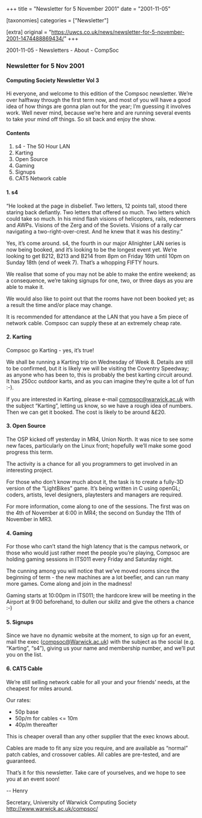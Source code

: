 +++
title = "Newsletter for 5 November 2001"
date = "2001-11-05"

[taxonomies]
categories = ["Newsletter"]

[extra]
original = "https://uwcs.co.uk/news/newsletter-for-5-november-2001-1474488869434/"
+++

2001-11-05 - Newsletters - About - CompSoc

### Newsletter for 5 Nov 2001

#### Computing Society Newsletter Vol 3

Hi everyone, and welcome to this edition of the Compsoc newsletter. We’re over halftway through the first term now, and most of you will have a good idea of how things are gonna plan out for the year; I’m guessing it involves work. Well never mind, because we’re here and are running several events to take your mind off things. So sit back and enjoy the show.

#### Contents

1.  s4 - The 50 Hour LAN
2.  Karting
3.  Open Source
4.  Gaming
5.  Signups
6.  CAT5 Network cable

#### 1\. s4

“He looked at the page in disbelief. Two letters, 12 points tall, stood there staring back defiantly. Two letters that offered so much. Two letters which could take so much. In his mind flash visions of helicopters, rails, redeemers and AWPs. Visions of the Zerg and of the Soviets. Visions of a rally car navigating a two-right-over-crest. And he knew that it was his destiny.”

Yes, it’s come around. s4, the fourth in our major Allnighter LAN series is now being booked, and it’s looking to be the longest event yet. We’re looking to get B212, B213 and B214 from 8pm on Friday 16th until 10pm on Sunday 18th (end of week 7). That’s a whopping FIFTY hours.

We realise that some of you may not be able to make the entire weekend; as a consequence, we’re taking signups for one, two, or three days as you are able to make it.

We would also like to point out that the rooms have not been booked yet; as a result the time and/or place may change.

It is recommended for attendance at the LAN that you have a 5m piece of network cable. Compsoc can supply these at an extremely cheap rate.

#### 2\. Karting

Compsoc go Karting - yes, it’s true\!

We shall be running a Karting trip on Wednesday of Week 8. Details are still to be confirmed, but it is likely we will be visiting the Coventry Speedway; as anyone who has been to, this is probably the best karting circuit around. It has 250cc outdoor karts, and as you can imagine they’re quite a lot of fun :-).

If you are interested in Karting, please e-mail compsoc@warwick.ac.uk with the subject “Karting”, letting us know, so we have a rough idea of numbers. Then we can get it booked. The cost is likely to be around &£20.

#### 3\. Open Source

The OSP kicked off yesterday in MR4, Union North. It was nice to see some new faces, particularly on the Linux front; hopefully we’ll make some good progress this term.

The activity is a chance for all you programmers to get involved in an interesting project.

For those who don’t know much about it, the task is to create a fully-3D version of the “LightBikes” game. It’s being written in C<span class="underline"></span> using openGL; coders, artists, level designers, playtesters and managers are required.

For more information, come along to one of the sessions. The first was on the 4th of November at 6:00 in MR4; the second on Sunday the 11th of November in MR3.

#### 4\. Gaming

For those who can’t stand the high latency that is the campus network, or those who would just rather meet the people you’re playing, Compsoc are holding gaming sessions in ITS011 every Friday and Saturday night.

The cunning among you will notice that we’ve moved rooms since the beginning of term - the new machines are a lot beefier, and can run many more games. Come along and join in the madness\!

Gaming starts at 10:00pm in ITS011; the hardcore krew will be meeting in the Airport at 9:00 beforehand, to dullen our skillz and give the others a chance :-)

#### 5\. Signups

Since we have no dynamic website at the moment, to sign up for an event, mail the exec (compsoc@Warwick.ac.uk) with the subject as the social (e.g. “Karting”, “s4”), giving us your name and membership number, and we’ll put you on the list.

#### 6\. CAT5 Cable

We’re still selling network cable for all your and your friends’ needs, at the cheapest for miles around.

Our rates:

  - 50p base
  - 50p/m for cables \<= 10m
  - 40p/m thereafter

This is cheaper overall than any other supplier that the exec knows about.

Cables are made to fit any size you require, and are available as “normal” patch cables, and crossover cables. All cables are pre-tested, and are guaranteed.

That’s it for this newsletter. Take care of yourselves, and we hope to see you at an event soon\!

\-- Henry

Secretary, University of Warwick Computing Society  
http://www.warwick.ac.uk/compsoc/
